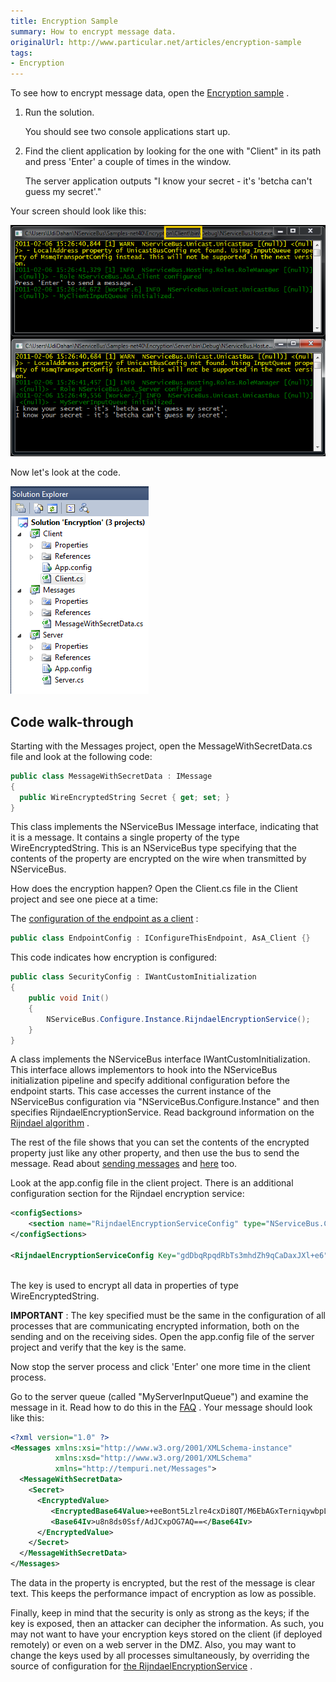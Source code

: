 ```yaml
---
title: Encryption Sample
summary: How to encrypt message data.
originalUrl: http://www.particular.net/articles/encryption-sample
tags:
- Encryption
---
```


To see how to encrypt message data, open the [Encryption sample](https://github.com/NServiceBus/NServiceBus/tree/3.3.8/Samples/Encryption)
.

1.  Run the solution.

     You should see two console applications start up.
2.  Find the client application by looking for the one with "Client" in
    its path and press 'Enter' a couple of times in the window.

     The server application outputs "I know your secret - it's 'betcha
    can't guess my secret'."

Your screen should look like this:

![Encryption sample running](encryption_running.png "Encryption sample running")

Now let's look at the code.

![Encryption sample](encryption.png "Encryption sample")

Code walk-through
-----------------

Starting with the Messages project, open the MessageWithSecretData.cs file and look at the following code:


```C#
public class MessageWithSecretData : IMessage
{
  public WireEncryptedString Secret { get; set; }
}
```

 This class implements the NServiceBus IMessage interface, indicating that it is a message. It contains a single property of the type WireEncryptedString. This is an NServiceBus type specifying that the contents of the property are encrypted on the wire when transmitted by NServiceBus.

How does the encryption happen? Open the Client.cs file in the Client project and see one piece at a time:

The [configuration of the endpoint as a client](the-nservicebus-host.md) :


```C#
public class EndpointConfig : IConfigureThisEndpoint, AsA_Client {}
```

 This code indicates how encryption is configured:


```C#
public class SecurityConfig : IWantCustomInitialization
{
    public void Init()
    {
        NServiceBus.Configure.Instance.RijndaelEncryptionService();
    }
}
```

 A class implements the NServiceBus interface IWantCustomInitialization. This interface allows implementors to hook into the NServiceBus initialization pipeline and specify additional configuration before the endpoint starts. This case accesses the current instance of the NServiceBus configuration via "NServiceBus.Configure.Instance" and then specifies RijndaelEncryptionService. Read background information on the
[Rijndael algorithm](http://en.wikipedia.org/wiki/Advanced_Encryption_Standard) .

The rest of the file shows that you can set the contents of the encrypted property just like any other property, and then use the bus to send the message. Read about [sending messages](how-do-i-send-a-message.md) and
[here](http://support.nservicebus.com/customer/portal/articles/862387-how-do-i-specify-to-which-destination-a-message-will-be-sent-) too.

Look at the app.config file in the client project. There is an additional configuration section for the Rijndael encryption service:


```XML
<configSections>
	<section name="RijndaelEncryptionServiceConfig" type="NServiceBus.Config.RijndaelEncryptionServiceConfig, NServiceBus.Core"/>
</configSections>

<RijndaelEncryptionServiceConfig Key="gdDbqRpqdRbTs3mhdZh9qCaDaxJXl+e6"/>
  
```

 The key is used to encrypt all data in properties of type WireEncryptedString.

**IMPORTANT** : The key specified must be the same in the configuration of all processes that are communicating encrypted information, both on the sending and on the receiving sides. Open the app.config file of the server project and verify that the key is the same.

Now stop the server process and click 'Enter' one more time in the client process.

Go to the server queue (called "MyServerInputQueue") and examine the message in it. Read how to do this in the
[FAQ](how-can-i-see-the-queues-and-messages-on-a-machine.md) . Your message should look like this:


```XML
<?xml version="1.0" ?>
<Messages xmlns:xsi="http://www.w3.org/2001/XMLSchema-instance"
          xmlns:xsd="http://www.w3.org/2001/XMLSchema" 
          xmlns="http://tempuri.net/Messages">
  <MessageWithSecretData>
    <Secret>
      <EncryptedValue>
         <EncryptedBase64Value>+eeBont5Lzlre4cxDi8QT/M6EbAGxTerniqywbpLBVA=</EncryptedBase64Value>
         <Base64Iv>u8n8ds0Ssf/AdJCxpOG7AQ==</Base64Iv>
      </EncryptedValue>
    </Secret>
  </MessageWithSecretData>
</Messages>
```

 The data in the property is encrypted, but the rest of the message is clear text. This keeps the performance impact of encryption as low as possible.

Finally, keep in mind that the security is only as strong as the keys; if the key is exposed, then an attacker can decipher the information. As such, you may not want to have your encryption keys stored on the client
(if deployed remotely) or even on a web server in the DMZ. Also, you may want to change the keys used by all processes simultaneously, by overriding the source of configuration for [the RijndaelEncryptionService](customizing-nservicebus-configuration.md) .

